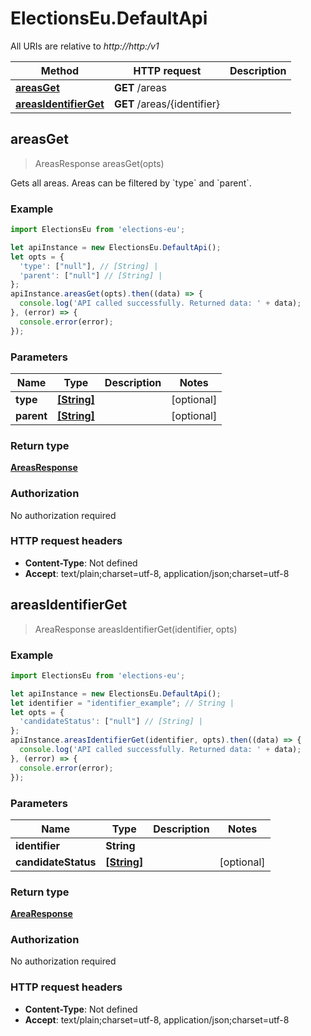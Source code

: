 # ElectionsEu.DefaultApi

All URIs are relative to *http://http:/v1*

Method | HTTP request | Description
------------- | ------------- | -------------
[**areasGet**](DefaultApi.md#areasGet) | **GET** /areas | 
[**areasIdentifierGet**](DefaultApi.md#areasIdentifierGet) | **GET** /areas/{identifier} | 



## areasGet

> AreasResponse areasGet(opts)



Gets all areas. Areas can be filtered by &#x60;type&#x60; and &#x60;parent&#x60;.

### Example

```javascript
import ElectionsEu from 'elections-eu';

let apiInstance = new ElectionsEu.DefaultApi();
let opts = {
  'type': ["null"], // [String] | 
  'parent': ["null"] // [String] | 
};
apiInstance.areasGet(opts).then((data) => {
  console.log('API called successfully. Returned data: ' + data);
}, (error) => {
  console.error(error);
});

```

### Parameters


Name | Type | Description  | Notes
------------- | ------------- | ------------- | -------------
 **type** | [**[String]**](String.md)|  | [optional] 
 **parent** | [**[String]**](String.md)|  | [optional] 

### Return type

[**AreasResponse**](AreasResponse.md)

### Authorization

No authorization required

### HTTP request headers

- **Content-Type**: Not defined
- **Accept**: text/plain;charset=utf-8, application/json;charset=utf-8


## areasIdentifierGet

> AreaResponse areasIdentifierGet(identifier, opts)



### Example

```javascript
import ElectionsEu from 'elections-eu';

let apiInstance = new ElectionsEu.DefaultApi();
let identifier = "identifier_example"; // String | 
let opts = {
  'candidateStatus': ["null"] // [String] | 
};
apiInstance.areasIdentifierGet(identifier, opts).then((data) => {
  console.log('API called successfully. Returned data: ' + data);
}, (error) => {
  console.error(error);
});

```

### Parameters


Name | Type | Description  | Notes
------------- | ------------- | ------------- | -------------
 **identifier** | **String**|  | 
 **candidateStatus** | [**[String]**](String.md)|  | [optional] 

### Return type

[**AreaResponse**](AreaResponse.md)

### Authorization

No authorization required

### HTTP request headers

- **Content-Type**: Not defined
- **Accept**: text/plain;charset=utf-8, application/json;charset=utf-8


